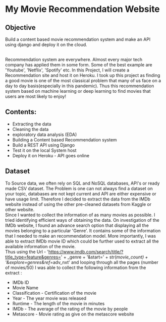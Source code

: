 <h1> My Movie Recommendation Website </h1>

<h2> Objective </h2>
Build a content based movie recommendation system and make an API using django and deploy it on the cloud. </br> </br>

Recommendation system are everywhere. Almost every major tech company has applied them in some form. Some of the best example are 'Youtube', 'Netflix', 'Spotify' etc. In this Project, I will create a Recommendation site and host it on Heroku. I took up this project as finding a good movie is one of the most classical problem that many of us face on a day to day basis(especially in this pandemic). Thus this recommendation system based on machine learning or deep learning to find movies that users are most likely to enjoy! </br>

<h2> Contents:</h2>
<ul>
  <li> Extracting the data </li>
  <li> Cleaning the data </li>
  <li> exploratory data analysis (EDA) </li>
  <li> Building a Content based Recommendation system </li>
  <li> Build a REST API using Django </li>
  <li> Test it on the local System host </li>
  <li> Deploy it on Heroku - API goes online </li>
</ul>

<h2> Dataset</h2>

To Source data, we often rely on SQL and NoSQL databases, API's or ready made CSV dataset. The Problem is one can not always find a dataset on your topic, databases are not kept current and API are either expensive or have usage limit. Therefore I decided to extract the data from the IMDb website instead of using the other pre-cleaned datasets from Kaggle or other website. </br>
Since I wanted to collect the information of as many movies as possible. I tried identifying efficient ways of obtaining the data. On investigation of the IMDb website, I found an advance search option that displaying all the movies belonging to a particular 'Genre'. It contains some of the information that I needed to make an recommendation model. More importantly, I was able to extract IMDb movie ID which could be further used to extract all the available information of the movie.  </br>
Thus using the Url - 'https://www.imdb.com/search/title/?title_type=feature&genres=' + _genre + '&start=' + str(_movie_count) + '&explore=genres&ref_=adv_nxt' and looping through all the pages (number of movies/50) I was able to collect the following information from the extract : 
<ul>
  <li> IMDb ID </li>
  <li> Movie Name </li>
  <li> Classification - Certification of the movie </li>
  <li> Year - The year movie was released </li>
  <li> Runtime - The length of the movie in minutes </li>
  <li> IMDb - The average of the rating of the movie by people </li>
  <li> Metascore - Movie rating as give on the metascore website </li>

